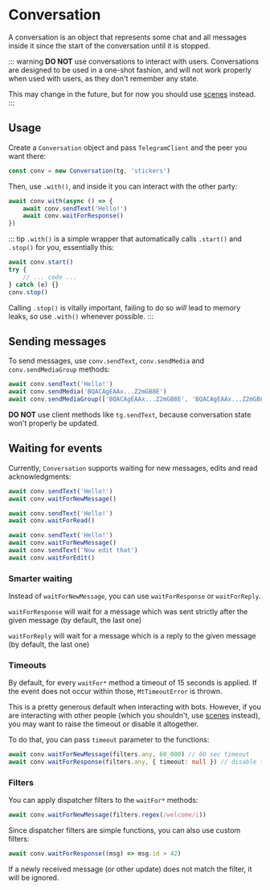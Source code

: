 # Conversation

A conversation is an object that represents some chat and all messages
inside it since the start of the conversation until it is stopped.

<!-- This is particularly useful when programmatically interacting with bots,
as you can see in this example TODO LINK -->

::: warning
**DO NOT** use conversations to interact with users. Conversations are
designed to be used in a one-shot fashion, and will not work properly when used with users,
as they don't remember any state.

This may change in the future, but for now you should use [scenes](/guide/dispatcher/scenes) instead.
:::

## Usage

Create a `Conversation` object and pass `TelegramClient` and the peer you want
there:

```ts
const conv = new Conversation(tg, 'stickers')
```

Then, use `.with()`, and inside it you can interact with the other party:

```ts
await conv.with(async () => {
    await conv.sendText('Hello!')
    await conv.waitForResponse()
})
```

::: tip
`.with()` is a simple wrapper that automatically calls
`.start()` and `.stop()` for you, essentially this:

```ts
await conv.start()
try {
    // ... code ...
} catch (e) {}
conv.stop()
```

Calling `.stop()` is vitally important, failing to do so *will* lead
to memory leaks, so use `.with()` whenever possible.
:::

## Sending messages

To send messages, use `conv.sendText`, `conv.sendMedia` and `conv.sendMediaGroup`
methods:

```ts
await conv.sendText('Hello!')
await conv.sendMedia('BQACAgEAAx...Z2mGB8E')
await conv.sendMediaGroup(['BQACAgEAAx...Z2mGB8E', 'BQACAgEAAx...Z2mGB8E'])
```

**DO NOT** use client methods like `tg.sendText`, because conversation state 
won't properly be updated.

## Waiting for events

Currently, `Conversation` supports waiting for new messages, edits and read
acknowledgments:

```ts
await conv.sendText('Hello!')
await conv.waitForNewMessage()

await conv.sendText('Hello!')
await conv.waitForRead()

await conv.sendText('Hello!')
await conv.waitForNewMessage()
await conv.sendText('Now edit that')
await conv.waitForEdit()
```

### Smarter waiting

Instead of `waitForNewMessage`, you can use `waitForResponse`
or `waitForReply`.

`waitForResponse` will wait for a message which was sent strictly
after the given message (by default, the last one)

`waitForReply` will wait for a message which is a reply to the
given message (by default, the last one)

### Timeouts

By default, for every `waitFor*` method a timeout of 15 seconds is applied.
If the event does not occur within those, `MtTimeoutError` is thrown.

This is a pretty generous default when interacting with bots.
However, if you are interacting with other people (which you shouldn't, use
[scenes](/guide/dispatcher/scenes) instead), you may want to raise the timeout or
disable it altogether.

To do that, you can pass `timeout` parameter to the functions:

```ts
await conv.waitForNewMessage(filters.any, 60_000) // 60 sec timeout
await conv.waitForResponse(filters.any, { timeout: null }) // disable timeout
```

### Filters

You can apply dispatcher filters to the `waitFor*` methods:

```ts
await conv.waitForNewMessage(filters.regex(/welcome/i))
```

Since dispatcher filters are simple functions, you can also use custom filters:

```ts
await conv.waitForResponse((msg) => msg.id > 42)
```

If a newly received message (or other update) does not match the filter,
it will be ignored.
